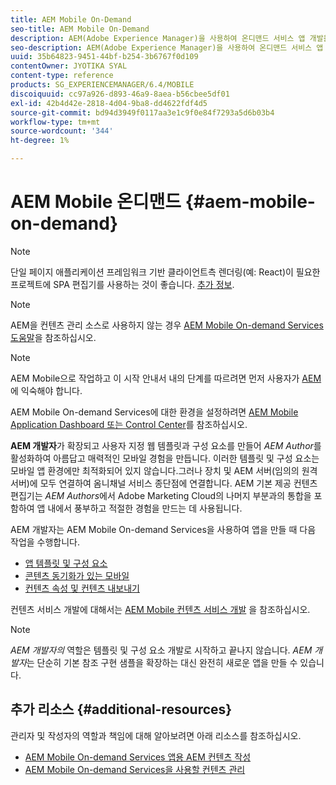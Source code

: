 ```yaml
---
title: AEM Mobile On-Demand
seo-title: AEM Mobile On-Demand
description: AEM(Adobe Experience Manager)을 사용하여 온디맨드 서비스 앱 개발을 위한 시작점으로 이 페이지를 따르십시오. 이 페이지에서는 앱 개발자와 관련된 주제를 다룹니다.
seo-description: AEM(Adobe Experience Manager)을 사용하여 온디맨드 서비스 앱 개발을 위한 시작점으로 이 페이지를 따르십시오. 이 페이지에서는 앱 개발자와 관련된 주제를 다룹니다.
uuid: 35b64823-9451-44bf-b254-3b6767f0d109
contentOwner: JYOTIKA SYAL
content-type: reference
products: SG_EXPERIENCEMANAGER/6.4/MOBILE
discoiquuid: cc97a926-d893-46a9-8aea-b56cbee5df01
exl-id: 42b4d42e-2818-4d04-9ba8-dd4622fdf4d5
source-git-commit: bd94d3949f0117aa3e1c9f0e84f7293a5d6b03b4
workflow-type: tm+mt
source-wordcount: '344'
ht-degree: 1%

---
```


# AEM Mobile 온디맨드 {#aem-mobile-on-demand}

>[!NOTE]
>
>단일 페이지 애플리케이션 프레임워크 기반 클라이언트측 렌더링(예: React)이 필요한 프로젝트에 SPA 편집기를 사용하는 것이 좋습니다. [추가 정보](/help/sites-developing/spa-overview.md).

>[!NOTE]
>
>AEM을 컨텐츠 관리 소스로 사용하지 않는 경우 [AEM Mobile On-demand Services 도움말](https://helpx.adobe.com/digital-publishing-solution/topics.html)을 참조하십시오.

>[!NOTE]
>
>AEM Mobile으로 작업하고 이 시작 안내서 내의 단계를 따르려면 먼저 사용자가 [AEM](/help/sites-deploying/deploy.md)에 익숙해야 합니다.
>
>AEM Mobile On-demand Services에 대한 환경을 설정하려면 [AEM Mobile Application Dashboard 또는 Control Center](/help/mobile/mobile-apps-ondemand-application-dashboard.md)를 참조하십시오.

**AEM 개발자**&#x200B;가 확장되고 사용자 지정 웹 템플릿과 구성 요소를 만들어 *AEM Author*&#x200B;를 활성화하여 아름답고 매력적인 모바일 경험을 만듭니다. 이러한 템플릿 및 구성 요소는 모바일 앱 환경에만 최적화되어 있지 않습니다.그러나 장치 및 AEM 서버(임의의 원격 서버)에 모두 연결하여 옴니채널 서비스 종단점에 연결합니다. AEM 기본 제공 컨텐츠 편집기는 *AEM Authors*&#x200B;에서 Adobe Marketing Cloud의 나머지 부분과의 통합을 포함하여 앱 내에서 풍부하고 적절한 경험을 만드는 데 사용됩니다.

AEM 개발자는 AEM Mobile On-demand Services을 사용하여 앱을 만들 때 다음 작업을 수행합니다.

* [앱 템플릿 및 구성 요소](/help/mobile/app-templates-and-components1.md)
* [콘텐츠 동기화가 있는 모바일](/help/mobile/mobile-ondemand-contentsync.md)
* [컨텐츠 속성 및 컨텐츠 내보내기](/help/mobile/on-demand-content-properties-exporting.md)

컨텐츠 서비스 개발에 대해서는 [AEM Mobile 컨텐츠 서비스 개발](/help/mobile/developing-content-services.md) 을 참조하십시오.

>[!NOTE]
>
>*AEM 개발자의* 역할은 템플릿 및 구성 요소 개발로 시작하고 끝나지 않습니다. *AEM 개발자*&#x200B;는 단순히 기본 참조 구현 샘플을 확장하는 대신 완전히 새로운 앱을 만들 수 있습니다.

## 추가 리소스 {#additional-resources}

관리자 및 작성자의 역할과 책임에 대해 알아보려면 아래 리소스를 참조하십시오.

* [AEM Mobile On-demand Services 앱용 AEM 컨텐츠 작성](/help/mobile/mobile-apps-ondemand.md)
* [AEM Mobile On-demand Services을 사용할 컨텐츠 관리](/help/mobile/aem-mobile.md)
